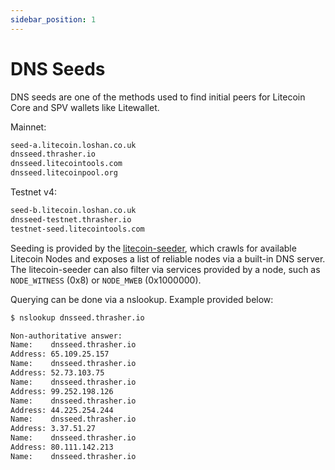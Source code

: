 ```yaml
---
sidebar_position: 1
---
```


# DNS Seeds

DNS seeds are one of the methods used to find initial peers for Litecoin Core and SPV wallets like Litewallet. 

Mainnet:
```md title="src/chainparams.cpp" link="https://github.com/litecoin-project/litecoin/blob/0.21/src/chainparams.cpp#L126"
seed-a.litecoin.loshan.co.uk
dnsseed.thrasher.io
dnsseed.litecointools.com
dnsseed.litecoinpool.org
```

Testnet v4:
```md title="src/chainparams.cpp" link="https://github.com/litecoin-project/litecoin/blob/0.21/src/chainparams.cpp#LL238C63-L238C63"
seed-b.litecoin.loshan.co.uk
dnsseed-testnet.thrasher.io
testnet-seed.litecointools.com
```

Seeding is provided by the [litecoin-seeder](https://github.com/pooler/litecoin-seeder), which crawls for available Litecoin Nodes and exposes a list of reliable nodes via a built-in DNS server. The litecoin-seeder can also filter via services provided by a node, such as `NODE_WITNESS` (0x8) or `NODE_MWEB` (0x1000000).

Querying can be done via a nslookup. Example provided below:
```bash
$ nslookup dnsseed.thrasher.io

Non-authoritative answer:
Name:    dnsseed.thrasher.io
Address: 65.109.25.157
Name:    dnsseed.thrasher.io
Address: 52.73.103.75
Name:    dnsseed.thrasher.io
Address: 99.252.198.126
Name:    dnsseed.thrasher.io
Address: 44.225.254.244
Name:    dnsseed.thrasher.io
Address: 3.37.51.27
Name:    dnsseed.thrasher.io
Address: 80.111.142.213
Name:    dnsseed.thrasher.io
```